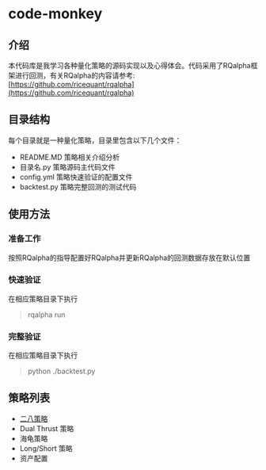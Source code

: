 # code-monkey
## 介绍
本代码库是我学习各种量化策略的源码实现以及心得体会。代码采用了RQalpha框架进行回测，有关RQalpha的内容请参考:[https://github.com/ricequant/rqalpha](https://github.com/ricequant/rqalpha)

## 目录结构
每个目录就是一种量化策略，目录里包含以下几个文件：
- README.MD 策略相关介绍分析
- 目录名.py 策略源码主代码文件
- config.yml 策略快速验证的配置文件
- backtest.py 策略完整回测的测试代码

## 使用方法
### 准备工作
按照RQalpha的指导配置好RQalpha并更新RQalpha的回测数据存放在默认位置
### 快速验证
在相应策略目录下执行
> rqalpha run

### 完整验证
在相应策略目录下执行
> python ./backtest.py

## 策略列表
- [二八策略](https://github.com/ShekiLyu/code-monkey/tree/master/two-eight)
- Dual Thrust 策略
- 海龟策略
- Long/Short 策略
- 资产配置
